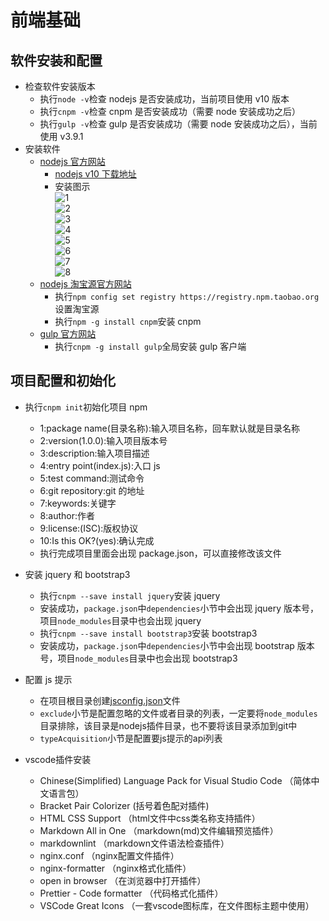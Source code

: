 # 前端基础

## 软件安装和配置

- 检查软件安装版本
  - 执行`node -v`检查 nodejs 是否安装成功，当前项目使用 v10 版本
  - 执行`cnpm -v`检查 cnpm 是否安装成功（需要 node 安装成功之后）
  - 执行`gulp -v`检查 gulp 是否安装成功（需要 node 安装成功之后），当前使用 v3.9.1
- 安装软件
  - [nodejs 官方网站](http://nodejs.org/)
    - [nodejs v10 下载地址](https://nodejs.org/dist/v10.13.0/node-v10.13.0-x64.msi)
    - 安装图示  
      ![1](doc-images/nodejs001.jpg)  
      ![2](doc-images/nodejs002.jpg)  
      ![3](doc-images/nodejs003.jpg)  
      ![4](doc-images/nodejs004.jpg)  
      ![5](doc-images/nodejs005.jpg)  
      ![6](doc-images/nodejs006.jpg)  
      ![7](doc-images/nodejs007.jpg)  
      ![8](doc-images/nodejs008.jpg)
  - [nodejs 淘宝源官方网站](http://npm.taobao.org/)
    - 执行`npm config set registry https://registry.npm.taobao.org`设置淘宝源
    - 执行`npm -g install cnpm`安装 cnpm
  - [gulp 官方网站](https://gulpjs.com/)
    - 执行`cnpm -g install gulp`全局安装 gulp 客户端

## 项目配置和初始化

- 执行`cnpm init`初始化项目 npm
  - 1:package name(目录名称):输入项目名称，回车默认就是目录名称
  - 2:version(1.0.0):输入项目版本号
  - 3:description:输入项目描述
  - 4:entry point(index.js):入口 js
  - 5:test command:测试命令
  - 6:git repository:git 的地址
  - 7:keywords:关键字
  - 8:author:作者
  - 9:license:(ISC):版权协议
  - 10:Is this OK?(yes):确认完成
  - 执行完成项目里面会出现 package.json，可以直接修改该文件
- 安装 jquery 和 bootstrap3
  - 执行`cnpm --save install jquery`安装 jquery
  - 安装成功，`package.json`中`dependencies`小节中会出现 jquery 版本号，项目`node_modules`目录中也会出现 jquery
  - 执行`cnpm --save install bootstrap3`安装 bootstrap3
  - 安装成功，`package.json`中`dependencies`小节中会出现 bootstrap 版本号，项目`node_modules`目录中也会出现 bootstrap3
- 配置 js 提示
  - 在项目根目录创建[jsconfig.json](jsconfig.json)文件
  - `exclude`小节是配置忽略的文件或者目录的列表，一定要将`node_modules`目录排除，该目录是nodejs插件目录，也不要将该目录添加到git中
  - `typeAcquisition`小节是配置要js提示的api列表

- vscode插件安装
  - Chinese(Simplified) Language Pack for Visual Studio Code （简体中文语言包）
  - Bracket Pair Colorizer (括号着色配对插件)
  - HTML CSS Support （html文件中css类名称支持插件）
  - Markdown All in One （markdown(md)文件编辑预览插件）
  - markdownlint （markdown文件语法检查插件）
  - nginx.conf （nginx配置文件插件）
  - nginx-formatter （nginx格式化插件）
  - open in browser （在浏览器中打开插件）
  - Prettier - Code formatter （代码格式化插件）
  - VSCode Great Icons （一套vscode图标库，在文件图标主题中使用）